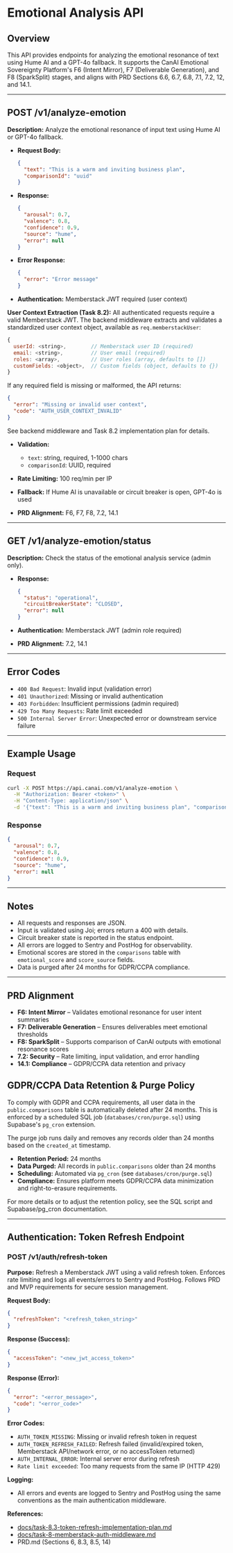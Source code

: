 # Emotional Analysis API

## Overview

This API provides endpoints for analyzing the emotional resonance of text using Hume AI and a GPT-4o
fallback. It supports the CanAI Emotional Sovereignty Platform's F6 (Intent Mirror), F7 (Deliverable
Generation), and F8 (SparkSplit) stages, and aligns with PRD Sections 6.6, 6.7, 6.8, 7.1, 7.2, 12,
and 14.1.

---

## POST /v1/analyze-emotion

**Description:** Analyze the emotional resonance of input text using Hume AI or GPT-4o fallback.

- **Request Body:**

  ```json
  {
    "text": "This is a warm and inviting business plan",
    "comparisonId": "uuid"
  }
  ```

- **Response:**

  ```json
  {
    "arousal": 0.7,
    "valence": 0.8,
    "confidence": 0.9,
    "source": "hume",
    "error": null
  }
  ```

- **Error Response:**

  ```json
  {
    "error": "Error message"
  }
  ```

- **Authentication:** Memberstack JWT required (user context)

**User Context Extraction (Task 8.2):** All authenticated requests require a valid Memberstack JWT.
The backend middleware extracts and validates a standardized user context object, available as
`req.memberstackUser`:

```js
{
  userId: <string>,        // Memberstack user ID (required)
  email: <string>,         // User email (required)
  roles: <array>,          // User roles (array, defaults to [])
  customFields: <object>,  // Custom fields (object, defaults to {})
}
```

If any required field is missing or malformed, the API returns:

```json
{
  "error": "Missing or invalid user context",
  "code": "AUTH_USER_CONTEXT_INVALID"
}
```

See backend middleware and Task 8.2 implementation plan for details.

- **Validation:**
  - `text`: string, required, 1-1000 chars
  - `comparisonId`: UUID, required

- **Rate Limiting:** 100 req/min per IP

- **Fallback:** If Hume AI is unavailable or circuit breaker is open, GPT-4o is used

- **PRD Alignment:** F6, F7, F8, 7.2, 14.1

---

## GET /v1/analyze-emotion/status

**Description:** Check the status of the emotional analysis service (admin only).

- **Response:**

  ```json
  {
    "status": "operational",
    "circuitBreakerState": "CLOSED",
    "error": null
  }
  ```

- **Authentication:** Memberstack JWT (admin role required)

- **PRD Alignment:** 7.2, 14.1

---

## Error Codes

- `400 Bad Request`: Invalid input (validation error)
- `401 Unauthorized`: Missing or invalid authentication
- `403 Forbidden`: Insufficient permissions (admin required)
- `429 Too Many Requests`: Rate limit exceeded
- `500 Internal Server Error`: Unexpected error or downstream service failure

---

## Example Usage

### Request

```bash
curl -X POST https://api.canai.com/v1/analyze-emotion \
  -H "Authorization: Bearer <token>" \
  -H "Content-Type: application/json" \
  -d '{"text": "This is a warm and inviting business plan", "comparisonId": "uuid"}'
```

### Response

```json
{
  "arousal": 0.7,
  "valence": 0.8,
  "confidence": 0.9,
  "source": "hume",
  "error": null
}
```

---

## Notes

- All requests and responses are JSON.
- Input is validated using Joi; errors return a 400 with details.
- Circuit breaker state is reported in the status endpoint.
- All errors are logged to Sentry and PostHog for observability.
- Emotional scores are stored in the `comparisons` table with `emotional_score` and `score_source`
  fields.
- Data is purged after 24 months for GDPR/CCPA compliance.

---

## PRD Alignment

- **F6: Intent Mirror** – Validates emotional resonance for user intent summaries
- **F7: Deliverable Generation** – Ensures deliverables meet emotional thresholds
- **F8: SparkSplit** – Supports comparison of CanAI outputs with emotional resonance scores
- **7.2: Security** – Rate limiting, input validation, and error handling
- **14.1: Compliance** – GDPR/CCPA data retention and privacy

## GDPR/CCPA Data Retention & Purge Policy

To comply with GDPR and CCPA requirements, all user data in the `public.comparisons` table is
automatically deleted after 24 months. This is enforced by a scheduled SQL job
(`databases/cron/purge.sql`) using Supabase's `pg_cron` extension.

The purge job runs daily and removes any records older than 24 months based on the `created_at`
timestamp.

- **Retention Period:** 24 months
- **Data Purged:** All records in `public.comparisons` older than 24 months
- **Scheduling:** Automated via `pg_cron` (see `databases/cron/purge.sql`)
- **Compliance:** Ensures platform meets GDPR/CCPA data minimization and right-to-erasure
  requirements.

For more details or to adjust the retention policy, see the SQL script and Supabase/pg_cron
documentation.

---

## Authentication: Token Refresh Endpoint

### POST /v1/auth/refresh-token

**Purpose:** Refresh a Memberstack JWT using a valid refresh token. Enforces rate limiting and logs
all events/errors to Sentry and PostHog. Follows PRD and MVP requirements for secure session
management.

**Request Body:**

```json
{
  "refreshToken": "<refresh_token_string>"
}
```

**Response (Success):**

```json
{
  "accessToken": "<new_jwt_access_token>"
}
```

**Response (Error):**

```json
{
  "error": "<error_message>",
  "code": "<error_code>"
}
```

**Error Codes:**

- `AUTH_TOKEN_MISSING`: Missing or invalid refresh token in request
- `AUTH_TOKEN_REFRESH_FAILED`: Refresh failed (invalid/expired token, Memberstack API/network error,
  or no accessToken returned)
- `AUTH_INTERNAL_ERROR`: Internal server error during refresh
- `Rate limit exceeded`: Too many requests from the same IP (HTTP 429)

**Logging:**

- All errors and events are logged to Sentry and PostHog using the same conventions as the main
  authentication middleware.

**References:**

- [docs/task-8.3-token-refresh-implementation-plan.md](../task-8.3-token-refresh-implementation-plan.md)
- [docs/task-8-memberstack-auth-middleware.md](../task-8-memberstack-auth-middleware.md)
- PRD.md (Sections 6, 8.3, 8.5, 14)
